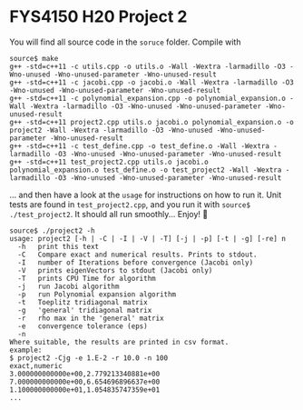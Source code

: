 # FYS4150 H20 Project 2
You will find all source code in the `soruce` folder. Compile with
```
source$ make
g++ -std=c++11 -c utils.cpp -o utils.o -Wall -Wextra -larmadillo -O3 -Wno-unused -Wno-unused-parameter -Wno-unused-result 
g++ -std=c++11 -c jacobi.cpp -o jacobi.o -Wall -Wextra -larmadillo -O3 -Wno-unused -Wno-unused-parameter -Wno-unused-result 
g++ -std=c++11 -c polynomial_expansion.cpp -o polynomial_expansion.o -Wall -Wextra -larmadillo -O3 -Wno-unused -Wno-unused-parameter -Wno-unused-result 
g++ -std=c++11 project2.cpp utils.o jacobi.o polynomial_expansion.o -o project2 -Wall -Wextra -larmadillo -O3 -Wno-unused -Wno-unused-parameter -Wno-unused-result
g++ -std=c++11 -c test_define.cpp -o test_define.o -Wall -Wextra -larmadillo -O3 -Wno-unused -Wno-unused-parameter -Wno-unused-result 
g++ -std=c++11 test_project2.cpp utils.o jacobi.o polynomial_expansion.o test_define.o -o test_project2 -Wall -Wextra -larmadillo -O3 -Wno-unused -Wno-unused-parameter -Wno-unused-result
```
... and then have a look at the `usage` for instructions on how to run it. Unit tests are found in `test_project2.cpp`, and you run it with `source$ ./test_project2`. It should all run smoothly... Enjoy! :whale:
```
source$ ./project2 -h
usage: project2 [-h | -C | -I | -V | -T] [-j | -p] [-t | -g] [-re] n
  -h   print this text
  -C   Compare exact and numerical results. Prints to stdout.
  -I   number of Iterations before convergence (Jacobi only)
  -V   prints eigenVectors to stdout (Jacobi only)
  -T   prints CPU Time for algorithm
  -j   run Jacobi algorithm
  -p   run Polynomial expansion algorithm
  -t   Toeplitz tridiagonal matrix
  -g   'general' tridiagonal matrix
  -r   rho max in the 'general' matrix
  -e   convergence tolerance (eps)
  -n   
Where suitable, the results are printed in csv format.
example:
$ project2 -Cjg -e 1.E-2 -r 10.0 -n 100
exact,numeric
3.000000000000e+00,2.779213340881e+00
7.000000000000e+00,6.654696896637e+00
1.100000000000e+01,1.054835747359e+01
...
```
